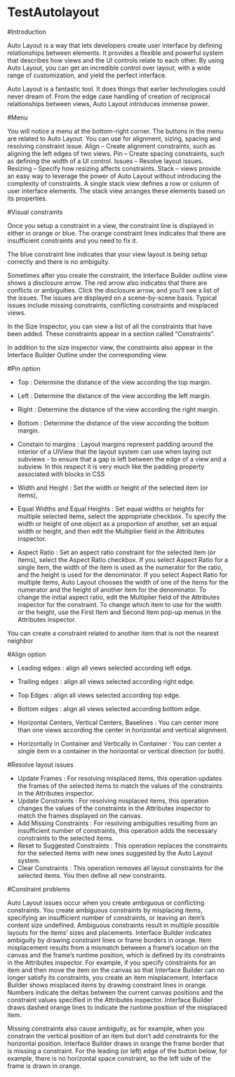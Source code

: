 # TestAutolayout
#Introduction

Auto Layout is a way that lets developers create user interface by defining relationships between elements. It provides a flexible and powerful system that describes how views and the UI controls relate to each other. By using Auto Layout, you can get an incredible control over layout, with a wide range of customization, and yield the perfect interface.

Auto Layout is a fantastic tool. It does things that earlier technologies could never dream of. From the edge case handling of creation of reciprocal relationships between views, Auto Layout introduces immense power.

#Menu

You will notice a menu at the bottom-right corner. The buttons in the menu are related to Auto Layout. You can use for alignment, sizing, spacing and resolving constraint issue.
Align – Create alignment constraints, such as aligning the left edges of two views.
Pin – Create spacing constraints, such as defining the width of a UI control.
Issues – Resolve layout issues.
Resizing – Specify how resizing affects constraints.
Stack – views provide an easy way to leverage the power of Auto Layout without introducing the complexity of constraints. A single stack view defines a row or column of user interface elements. The stack view arranges these elements based on its properties.

#Visual constraints

Once you setup a constraint in a view, the constraint line is displayed in either in orange or blue. The orange constraint lines indicates that there are insufficient constraints and you need to fix it.

The blue constraint line indicates that your view layout is being setup correctly and there is no ambiguity.

Sometimes after you create the constraint, the Interface Builder outline view shows a disclosure arrow. The red arrow also indicates that there are conflicts or ambiguities. Click the disclosure arrow, and you’ll see a list of the issues. The issues are displayed on a scene-by-scene basis. Typical issues include missing constraints, conflicting constraints and misplaced views.

In the Size Inspector, you can view a list of all the constraints that have been added. These constraints appear in a section called “Constraints”.

In addition to the size inspector view, the constraints also appear in the Interface Builder Outline under the corresponding view.


#Pin option

- Top : Determine the distance of the view according the top margin.
- Left : Determine the distance of the view according the left margin.
- Right : Determine the distance of the view according the right margin.
- Bottom : Determine the distance of the view according the bottom margin.

- Constain to margins : Layout margins represent padding around the interior of a UIView that the layout system can use when laying out subviews - to ensure that a gap is left between the edge of a view and a subview. In this respect it is very much like the padding property associated with blocks in CSS

- Width and Height : Set the width or height of the selected item (or items),

- Equal Widths and Equal Heights : Set equal widths or heights for multiple selected items, select the appropriate checkbox. To specify the width or height of one object as a proportion of another, set an equal width or height, and then edit the Multiplier field in the Attributes inspector.

- Aspect Ratio : Set an aspect ratio constraint for the selected item (or items), select the Aspect Ratio checkbox. If you select Aspect Ratio for a single item, the width of the item is used as the numerator for the ratio, and the height is used for the denominator. If you select Aspect Ratio for multiple items, Auto Layout chooses the width of one of the items for the numerator and the height of another item for the denominator. To change the initial aspect ratio, edit the Multiplier field of the Attributes inspector for the constraint. To change which item to use for the width or the height, use the First Item and Second Item pop-up menus in the Attributes inspector.

You can create a constraint related to another item that is not the nearest neighbor


#Align option

- Leading edges :  align all views selected according left edge.
- Trailing edges : align all views selected according right edge.
- Top Edges : align all views selected according top edge.
- Bottom edges : align all views selected according bottom edge.

- Horizontal Centers, Vertical Centers, Baselines : You can center more than one views according the center in horizontal and vertical alignment.

- Horizontally in Container and Vertically in Container : You can center a single item in a container in the horizontal or vertical direction (or both).

#Resolve layout issues

- Update Frames : For resolving misplaced items, this operation updates the frames of the selected items to match the values of the constraints in the Attributes inspector.
- Update Constraints : For resolving misplaced items, this operation changes the values of the constraints in the Attributes inspector to match the frames displayed on the canvas.
- Add Missing Constraints : For resolving ambiguities resulting from an insufficient number of constraints, this operation adds the necessary constraints to the selected items.
- Reset to Suggested Constraints : This operation replaces the constraints for the selected items with new ones suggested by the Auto Layout system.
- Clear Constraints : This operation removes all layout constraints for the selected items. You then define all new constraints.

#Constraint problems

Auto Layout issues occur when you create ambiguous or conflicting constraints.
You create ambiguous constraints by misplacing items, specifying an insufficient number of constraints, or leaving an item’s content size undefined. Ambiguous constraints result in multiple possible layouts for the items’ sizes and placements. Interface Builder indicates ambiguity by drawing constraint lines or frame borders in orange.
Item misplacement results from a mismatch between a frame’s location on the canvas and the frame’s runtime position, which is defined by its constraints in the Attributes inspector. For example, if you specify constraints for an item and then move the item on the canvas so that Interface Builder can no longer satisfy its constraints, you create an item misplacement. Interface Builder shows misplaced items by drawing constraint lines in orange. Numbers indicate the deltas between the current canvas positions and the constraint values specified in the Attributes inspector. Interface Builder draws dashed orange lines to indicate the runtime position of the misplaced item.

Missing constraints also cause ambiguity, as for example, when you constrain the vertical position of an item but don’t add constraints for the horizontal position. Interface Builder draws in orange the frame border that is missing a constraint. For the leading (or left) edge of the button below, for example, there is no horizontal space constraint, so the left side of the frame is drawn in orange.


